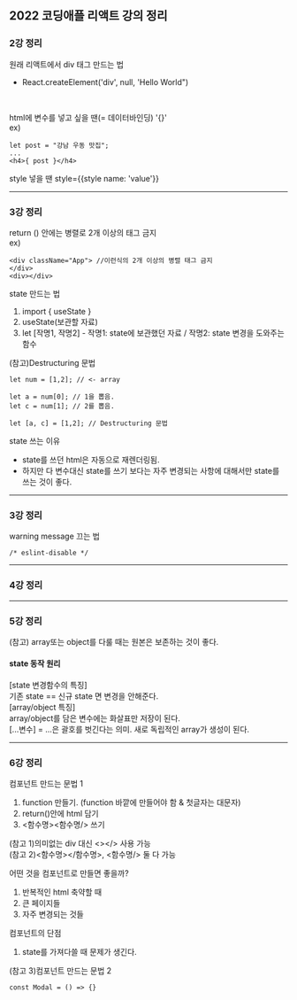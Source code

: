 ## 2022 코딩애플 리액트 강의 정리

### 2강 정리
원래 리액트에서 div 태그 만드는 법
- React.createElement('div', null, 'Hello World")
<br>

html에 변수를 넣고 싶을 땐(= 데이터바인딩) '{}'<br>
ex)
``` 
let post = "강남 우동 맛집";
...
<h4>{ post }</h4>
```

style 넣을 땐 style={{style name: 'value'}}
<hr>

### 3강 정리
return () 안에는 병렬로 2개 이상의 태그 금지<br>
ex)
```
<div className="App"> //이런식의 2개 이상의 병렬 태그 금지
</div>
<div></div>
```  

state 만드는 법
1. import { useState }
2. useState(보관할 자료)
3. let [작명1, 작명2] - 작명1: state에 보관했던 자료 / 작명2: state 변경을 도와주는 함수

(참고)Destructuring 문법
```
let num = [1,2]; // <- array

let a = num[0]; // 1을 뽑음.
let c = num[1]; // 2를 뽑음.

let [a, c] = [1,2]; // Destructuring 문법
```

state 쓰는 이유
- state를 쓰던 html은 자동으로 재렌더링됨.
- 하지만 다 변수대신 state를 쓰기 보다는 자주 변경되는 사항에 대해서만 state를 쓰는 것이 좋다.
<hr>

### 3강 정리

warning message 끄는 법 <br>
```
/* eslint-disable */
```
<hr>

### 4강 정리
<hr>

### 5강 정리

(참고) array또는 object를 다룰 때는 원본은 보존하는 것이 좋다. <br>

#### state 동작 원리
[state 변경함수의 특징] <br>
기존 state == 신규 state 면 변경을 안해준다. <br>
[array/object 특징] <br>
array/object를 담은 변수에는 화살표만 저장이 된다. <br>
[...변수] = ...은 괄호를 벗긴다는 의미. 새로 독립적인 array가 생성이 된다. <br>
<hr>

### 6강 정리

컴포넌트 만드는 문법 1
1. function 만들기. (function 바깥에 만들어야 함 & 첫글자는 대문자)
2. return()안에 html 담기
3. <함수명><함수명/> 쓰기


(참고 1)의미없는 div 대신 <></> 사용 가능 <br>
(참고 2)<함수명></함수명>, <함수명/> 둘 다 가능 <br>

어떤 것을 컴포넌트로 만들면 좋을까?
1. 반복적인 html 축약할 때
2. 큰 페이지들
3. 자주 변경되는 것들 

컴포넌트의 단점
1. state를 가져다쓸 때 문제가 생긴다.

(참고 3)컴포넌트 만드는 문법 2 <br>
```
const Modal = () => {}
```


